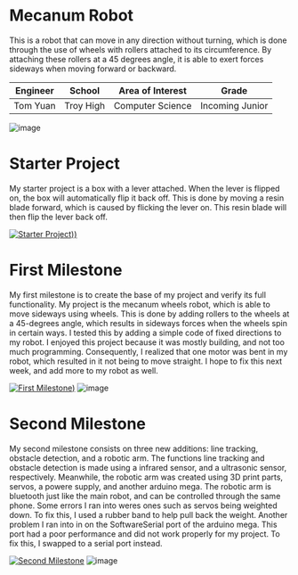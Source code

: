 ﻿# Mecanum Robot
This is a robot that can move in any direction without turning, which is done through the use of wheels with rollers attached to its circumference. By attaching these rollers at a 45 degrees angle, it is able to exert forces sideways when moving forward or backward.

| Engineer | School | Area of Interest | Grade |
|:--:|:--:|:--:|:--:|
| Tom Yuan | Troy High | Computer Science | Incoming Junior |

![image](https://user-images.githubusercontent.com/80085373/174336734-d30c865d-36aa-47b0-89e3-2164e1ca4248.png ) 

# Starter Project
My starter project is a box with a lever attached. When the lever is flipped on, the box will automatically flip it back off. This is done by moving a resin blade forward, which is caused by flicking the lever on. This resin blade will then flip the lever back off.

[![Starter Project](![image](https://user-images.githubusercontent.com/80085373/180266862-41689c3d-a605-43e7-9613-651e2c51c828.png))))](https://youtu.be/0fxMNs8Zm_U "Starter Project")

# First Milestone
My first milestone is to create the base of my project and verify its full functionality. My project is the mecanum wheels robot, which is able to move sideways using wheels. This is done by adding rollers to the wheels at a 45-degrees angle, which results in sideways forces when the wheels spin in certain ways. I tested this by adding a simple code of fixed directions to my robot. I enjoyed this project because it was mostly building, and not too much programming. Consequently, I realized that one motor was bent in my robot, which resulted in it not being to move straight. I hope to fix this next week, and add more to my robot as well.

[![First Milestone](https://user-images.githubusercontent.com/80085373/175575277-2f0c77f1-6374-4200-8b94-f2d17636273d.png))](https://www.youtube.com/watch?v=q7SMOrZimE8 "First Milestone")
![image](https://user-images.githubusercontent.com/80085373/175994924-6154a887-1acb-48d5-99c0-f0a306819b93.png)
  
# Second Milestone
My second milestone consists on three new additions: line tracking, obstacle detection, and a robotic arm. The functions line tracking and obstacle detection is made using a infrared sensor, and a ultrasonic sensor, respectively. Meanwhile, the robotic arm was created using 3D print parts, servos, a powere supply, and another arduino mega. The robotic arm is bluetooth just like the main robot, and can be controlled through the same phone. Some errors I ran into weres ones such as servos being weighted down. To fix this, I used a rubber band to help pull back the weight. Another problem I ran into in on the SoftwareSerial port of the arduino mega. This port had a poor performance and did not work properly for my project. To fix this, I swapped to a serial port instead.

[![Second Milestone](https://user-images.githubusercontent.com/80085373/179801555-096d7478-7923-4532-a05f-e120397447d4.png)](https://www.youtube.com/watch?v=xqNN-ucvnP4 "Second Milestone")
![image](https://user-images.githubusercontent.com/80085373/179801665-3938e973-83ba-4e00-9279-06df6a92da18.png)



